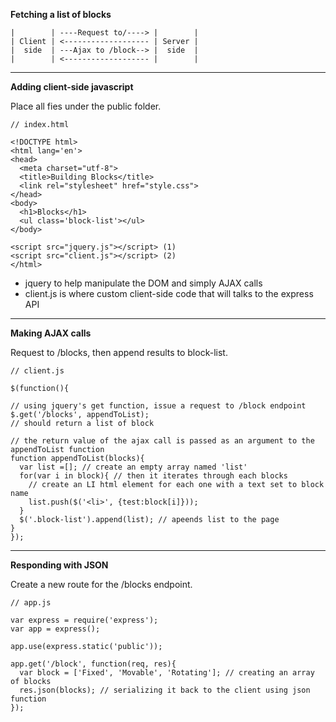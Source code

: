 **Fetching a list of blocks**
```
|        | ----Request to/----> |        |
| Client | <------------------- | Server |
|  side  | ---Ajax to /block--> |  side  |
|        | <------------------- |        |
```
___

**Adding client-side javascript**

Place all fies under the public folder.
```
// index.html

<!DOCTYPE html>
<html lang='en'>
<head>
  <meta charset="utf-8">
  <title>Building Blocks</title>
  <link rel="stylesheet" href="style.css">
</head>
<body>
  <h1>Blocks</h1>
  <ul class='block-list'></ul>
</body>

<script src="jquery.js"></script> (1)
<script src="client.js"></script> (2)
</html>
```
- jquery to help manipulate the DOM and simply AJAX calls
- client.js is where custom client-side code that will talks to the express API
___

**Making AJAX calls**

Request to /blocks, then append results to block-list.
```
// client.js

$(function(){

// using jquery's get function, issue a request to /block endpoint
$.get('/blocks', appendToList);
// should return a list of block

// the return value of the ajax call is passed as an argument to the appendToList function
function appendToList(blocks){
  var list =[]; // create an empty array named 'list'
  for(var i in block){ // then it iterates through each blocks
    // create an LI html element for each one with a text set to block name
    list.push($('<li>', {test:block[i]}));
  }
  $('.block-list').append(list); // apeends list to the page
}
});
```
___

**Responding with JSON**

Create a new route for the /blocks endpoint.
```
// app.js

var express = require('express');
var app = express();

app.use(express.static('public'));

app.get('/block', function(req, res){
  var block = ['Fixed', 'Movable', 'Rotating']; // creating an array of blocks
  res.json(blocks); // serializing it back to the client using json function
});
```
